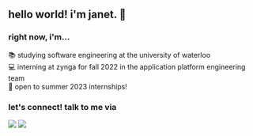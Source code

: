 ## hello world! i'm janet. 👋

### right now, i'm...
📚 studying software engineering at the university of waterloo <br/>
💻 interning at zynga for fall 2022 in the application platform engineering team <br/>
🌱 open to summer 2023 internships! <br/>

### let's connect! talk to me via
[<img src="https://img.shields.io/badge/-j985chen-222222?style=flat-square&logo=Linkedin&logoColor=white">](https://www.linkedin.com/in/j985chen/)
[<img src="https://img.shields.io/badge/-janet.chen@uwaterloo.ca-222222?style=flat-square&logo=Gmail&logoColor=white">](mailto:janet.chen@uwaterloo.ca) 
<!--
**j985chen/j985chen** is a ✨ _special_ ✨ repository because its `README.md` (this file) appears on your GitHub profile.

Here are some ideas to get you started:

- 🔭 I’m currently working on ...
- 🌱 I’m currently learning ...
- 👯 I’m looking to collaborate on ...
- 🤔 I’m looking for help with ...
- 💬 Ask me about ...
- 📫 How to reach me: ...
- 😄 Pronouns: ...
- ⚡ Fun fact: ...
-->
